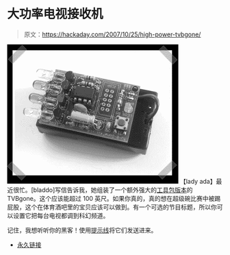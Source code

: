# 大功率电视接收机

> 原文：<https://hackaday.com/2007/10/25/high-power-tvbgone/>

![](img/c84aba8db498bc8c0686a3553070d133.png)
【lady ada】最近很忙。[bladdo]写信告诉我，她组装了一个额外强大的[工具包版本](http://www.ladyada.net/make/tvbgone/)的 TVBgone。这个应该能超过 100 英尺。如果你真的，真的想在超级碗比赛中被踢屁股，这个在体育酒吧里的宝贝应该可以做到。有一个可选的节目标题，所以你可以设置它把每台电视都调到科幻频道。

记住，我想听听你的黑客！使用[提示线](http://hackaday.com/tips)将它们发送进来。

*   [永久链接](http://www.ladyada.net/make/tvbgone/)